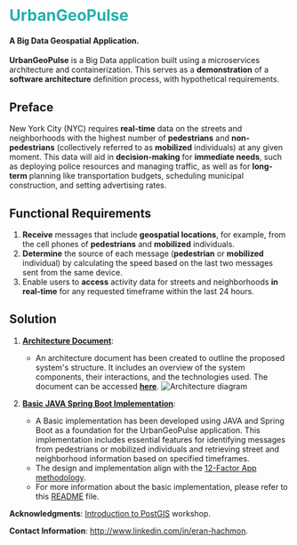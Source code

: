 # <font color="LightSeaGreen">UrbanGeoPulse</font>

#### A Big Data Geospatial Application.

**UrbanGeoPulse** is a Big Data application built using a microservices architecture and containerization.
This serves as a **demonstration** of a **software architecture** definition process, with hypothetical requirements.

## Preface

New York City (NYC) requires **real-time** data on the streets and neighborhoods with the highest number of **pedestrians** and **non-pedestrians** (collectively referred to as **mobilized** individuals) at any given moment.
This data will aid in **decision-making** for **immediate needs**, such as deploying police resources and managing traffic, as well as for **long-term** planning like transportation budgets, scheduling municipal construction, and setting advertising rates.

## Functional Requirements

1. **Receive** messages that include **geospatial locations**, for example, from the cell phones of **pedestrians** and **mobilized** individuals.
2. **Determine** the source of each message (**pedestrian** or **mobilized** individual) by calculating the speed based on the last two messages sent from the same device.
3. Enable users to **access** activity data for streets and neighborhoods **in real-time** for any requested timeframe within the last 24 hours.

## Solution

1. [**Architecture Document**](architecture/architecture-document-phase-1-REST.md):

   - An architecture document has been created to outline the proposed system's structure. It includes an overview of the system components, their interactions, and the technologies used. The document can be accessed **[here](architecture/architecture-document-phase-1-REST.md)**.
     ![Architecture diagram](https://lucid.app/publicSegments/view/e6d6bb91-8e6e-43b5-9f44-49935994172d/image.jpeg)

2. [**Basic JAVA Spring Boot Implementation**](basic-implementation/README.md):
   - A Basic implementation has been developed using JAVA and Spring Boot as a foundation for the UrbanGeoPulse application. This implementation includes essential features for identifying messages from pedestrians or mobilized individuals and retrieving street and neighborhood information based on specified timeframes.<br>
   - The design and implementation align with the [12-Factor App methodology](architecture/architecture-document-phase-1-REST.md#appendix-12-factor-app-methodology).
   - For more information about the basic implementation, please refer to this [README](basic-implementation/README.md) file.

**Acknowledgments**: [Introduction to PostGIS](https://postgis.net/workshops/postgis-intro) workshop.

**Contact Information**: http://www.linkedin.com/in/eran-hachmon.
